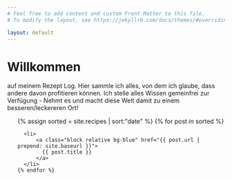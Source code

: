 ```yaml
---
# Feel free to add content and custom Front Matter to this file.
# To modify the layout, see https://jekyllrb.com/docs/themes/#overriding-theme-defaults

layout: default
---
```

# Willkommen

auf meinem Rezept Log.  Hier sammle ich alles, von dem ich glaube,
dass andere davon profitieren können. Ich stelle alles Wissen gemeinfrei zur
Verfügung - Nehmt es und macht diese Welt damit zu einem besseren/leckereren
Ort!

<div class="recipes xs-px1 xs-mt2">
  <ul>
    {% assign sorted = site.recipes | sort:"date" %}
    {% for post in sorted %}

      <li>
          <a class="block relative bg-blue" href="{{ post.url | prepend: site.baseurl }}">
            {{ post.title }}
          </a>
      </li>
    {% endfor %}
  </ul>
</div>
